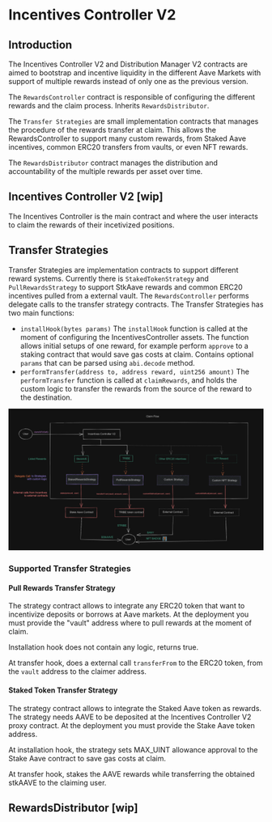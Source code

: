 # Incentives Controller V2

## Introduction

The Incentives Controller V2 and Distribution Manager V2 contracts are aimed to bootstrap and incentive liquidity in the different Aave Markets with support of multiple rewards instead of only one as the previous version.

The `RewardsController` contract is responsible of configuring the different rewards and the claim process. Inherits `RewardsDistributor`.

The `Transfer Strategies` are small implementation contracts that manages the procedure of the rewards transfer at claim. This allows the RewardsController to support many custom rewards, from Staked Aave incentives, common ERC20 transfers from vaults, or even NFT rewards.

The `RewardsDistributor` contract manages the distribution and accountability of the multiple rewards per asset over time.

## Incentives Controller V2 [wip]

The Incentives Controller is the main contract and where the user interacts to claim the rewards of their incetivized positions.

## Transfer Strategies

Transfer Strategies are implementation contracts to support different reward systems. Currently there is `StakedTokenStrategy` and `PullRewardsStrategy` to support StkAave rewards and common ERC20 incentives pulled from a external vault. The `RewardsController` performs delegate calls to the transfer strategy contracts. The Transfer Strategies has two main functions:

- `installHook(bytes params)`
  The `installHook` function is called at the moment of configuring the IncentivesController assets. The function allows initial setups of one reward, for example perform `approve` to a staking contract that would save gas costs at claim. Contains optional `params` that can be parsed using `abi.decode` method.
- `performTransfer(address to, address reward, uint256 amount)`
  The `performTransfer` function is called at `claimRewards`, and holds the custom logic to transfer the rewards from the source of the reward to the destination.

![alt text](./img/ClaimFlow.png)

### Supported Transfer Strategies

#### Pull Rewards Transfer Strategy

The strategy contract allows to integrate any ERC20 token that want to incentivize deposits or borrows at Aave markets. At the deployment you must provide the "vault" address where to pull rewards at the moment of claim.

Installation hook does not contain any logic, returns true.

At transfer hook, does a external call `transferFrom` to the ERC20 token, from the `vault` address to the claimer address.

#### Staked Token Transfer Strategy

The strategy contract allows to integrate the Staked Aave token as rewards. The strategy needs AAVE to be deposited at the Incentives Controller V2 proxy contract. At the deployment you must provide the Stake Aave token address.

At installation hook, the strategy sets MAX_UINT allowance approval to the Stake Aave contract to save gas costs at claim.

At transfer hook, stakes the AAVE rewards while transferring the obtained stkAAVE to the claiming user.

## RewardsDistributor [wip]
